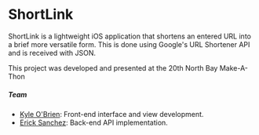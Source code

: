 # ShortLink

ShortLink is a lightweight iOS application that shortens an entered URL into a brief more versatile form. This is done using Google's URL Shortener API and is received with JSON. 

This project was developed and presented at the 20th North Bay Make-A-Thon

##### Team
  - [Kyle O'Brien](https://www.linkedin.com/in/kyle1668/): Front-end interface and view development.
  - [Erick Sanchez](goo.gl/QRB4Et): Back-end API implementation.

